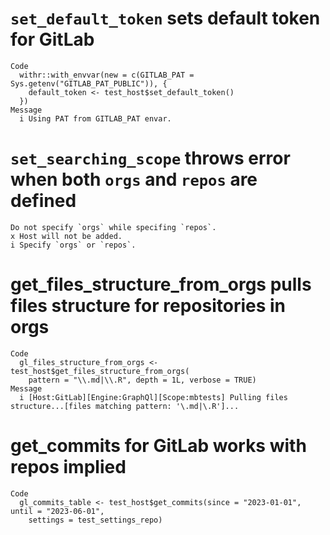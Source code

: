 # `set_default_token` sets default token for GitLab

    Code
      withr::with_envvar(new = c(GITLAB_PAT = Sys.getenv("GITLAB_PAT_PUBLIC")), {
        default_token <- test_host$set_default_token()
      })
    Message
      i Using PAT from GITLAB_PAT envar.

# `set_searching_scope` throws error when both `orgs` and `repos` are defined

    Do not specify `orgs` while specifing `repos`.
    x Host will not be added.
    i Specify `orgs` or `repos`.

# get_files_structure_from_orgs pulls files structure for repositories in orgs

    Code
      gl_files_structure_from_orgs <- test_host$get_files_structure_from_orgs(
        pattern = "\\.md|\\.R", depth = 1L, verbose = TRUE)
    Message
      i [Host:GitLab][Engine:GraphQl][Scope:mbtests] Pulling files structure...[files matching pattern: '\.md|\.R']...

# get_commits for GitLab works with repos implied

    Code
      gl_commits_table <- test_host$get_commits(since = "2023-01-01", until = "2023-06-01",
        settings = test_settings_repo)

